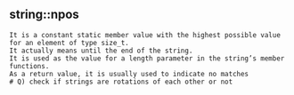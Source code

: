 ## string::npos
    It is a constant static member value with the highest possible value for an element of type size_t.
    It actually means until the end of the string.
    It is used as the value for a length parameter in the string’s member functions.
    As a return value, it is usually used to indicate no matches
    # Q) check if strings are rotations of each other or not
